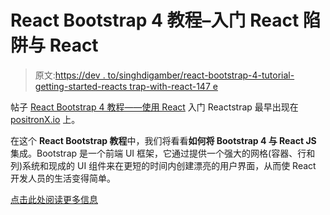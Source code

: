# React Bootstrap 4 教程–入门 React 陷阱与 React

> 原文:[https://dev . to/singhdigamber/react-bootstrap-4-tutorial-getting-started-reacts trap-with-react-147 e](https://dev.to/singhdigamber/react-bootstrap-4-tutorial-getting-started-reactstrap-with-react-147e)

帖子 [React Bootstrap 4 教程——使用 React](https://www.positronx.io/react-bootstrap-tutorial-getting-started-reactstrap-with-react/) 入门 Reactstrap 最早出现在 [positronX.io](https://www.positronx.io) 上。

在这个 **React Bootstrap 教程**中，我们将看看**如何将 Bootstrap 4 与 React JS** 集成。Bootstrap 是一个前端 UI 框架，它通过提供一个强大的网格(容器、行和列)系统和现成的 UI 组件来在更短的时间内创建漂亮的用户界面，从而使 React 开发人员的生活变得简单。

[点击此处阅读更多信息](https://www.positronx.io/react-bootstrap-tutorial-getting-started-reactstrap-with-react/)